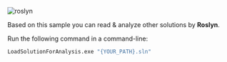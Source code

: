 ![roslyn](https://user-images.githubusercontent.com/8418700/141319953-df7377d9-bc72-409e-8fd1-5e7000339d47.png)

Based on this sample you can read & analyze other solutions by **Roslyn**.

Run the following command in a command-line:

```bash
LoadSolutionForAnalysis.exe "{YOUR_PATH}.sln"
```

